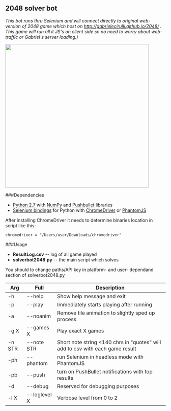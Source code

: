 2048 solver bot
---------------

*This bot runs thru Selenium and will connect directly to original web-version of 2048 game which host on http://gabrielecirulli.github.io/2048/ . This game will run all it JS's on client side so no need to worry about web-traffic or Gabriel's server loading.)*

<a href="https://instagram.com/p/oDj3zWKxaW/?taken-by=atar1ty"><img src="https://habrastorage.org/files/c19/6a9/7e9/c196a97e939d429b957ef45e698aa787.jpg" width="450"/></a>

###Dependencies

 - [Python 2.7](http://www.python.org) with [NumPy](http://www.numpy.org/) and [Pushbullet](https://github.com/randomchars/pushbullet.py) libraries
 - [Selenium bindings](https://pypi.python.org/pypi/selenium) for Python with [ChromeDriver](https://code.google.com/p/chromedriver/) or [PhantomJS](http://phantomjs.org/)

After installing ChromeDriver it needs to determine binaries location in script like this:

`chromedriver = "/Users/user/Downloads/chromedriver"`

###Usage
* **ResultLog.csv** -- log of all game played 
* **solverbot2048.py** -- the main script which solves

You should to change paths/API key in platform- and user- dependand section of solverbot2048.py

| **Arg** | **Full**    | **Description** |
|--------|--------------|-----------------|  
|   -h   | --help       | Show help message and exit |  
|   -p   | --play       | Immediately starts playing after running |  
|   -a   | --noanim     | Remove tile animation to slightly sped up process |
| -g X   | --games X    | Play exact X games |
| -n STR | --note STR   | Short note string <140 chrs in "quotes" will add to csv with each game result |
| -ph    | --phantom    | run Selenium in headless mode with PhantomJS |
| -pb    | --push       | turn on PushBullet notifications with top results |
| -d     | --debug      | Reserved for debugging purposes |
| -l X   | --loglevel X | Verbose level from 0 to 2 |
